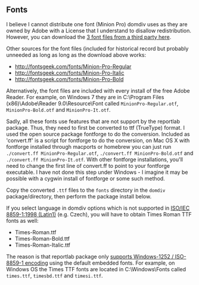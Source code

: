 ## Fonts

I believe I cannot distribute one font (Minion Pro) domdiv uses as they are owned by Adobe with a License that I understand to disallow redistribution. However, you can download the [3 font files from a third party here](https://www.dropbox.com/s/tsqk69mayoa3pfz/MinionPro-ForDominionTabs.zip?dl=1).

Other sources for the font files (included for historical record but probably unneeded as long as long as the download above works:

- http://fontsgeek.com/fonts/Minion-Pro-Regular
- http://fontsgeek.com/fonts/Minion-Pro-Italic
- http://fontsgeek.com/fonts/Minion-Pro-Bold

Alternatively, the font files are included with every install of the free Adobe Reader. For example, on Windows 7 they are in C:\Program Files (x86)\Adobe\Reader 9.0\Resource\Font called `MinionPro-Regular.otf`, `MinionPro-Bold.otf` and `MinionPro-It.otf`.

Sadly, all these fonts use features that are not support by the reportlab package. Thus, they need to first be converted to ttf (TrueType) format. I used the open source package fontforge to do the conversion. Included as 'convert.ff' is a script for fontforge to do the conversion, on Mac OS X with fontforge installed through macports or homebrew you can just run `./convert.ff MinionPro-Regular.otf`, `./convert.ff MinionPro-Bold.otf` and `./convert.ff MinionPro-It.otf`. With other fontforge installations, you'll need to change the first line of convert.ff to point to your fontforge executable. I have not done this step under Windows - I imagine it may be possible with a cygwin install of fontforge or some such method.

Copy the converted `.ttf` files to the `fonts` directory in the `domdiv` package/directory, then perform the package install below.

If you select language in domdiv options which is not supported in [ISO/IEC 8859-1:1998 (Latin1)](https://en.wikipedia.org/wiki/ISO/IEC_8859-1#Modern_languages_with_complete_coverage) (e.g. Czech), you will have to obtain Times Roman TTF fonts as well:

- Times-Roman.ttf
- Times-Roman-Bold.ttf
- Times-Roman-Italic.ttf

The reason is that reportlab package only [supports Windows-1252 / ISO-8859-1 encoding](https://docs.reportlab.com/reportlab/userguide/ch3_fonts/#standard-single-byte-font-encodings) using the default embedded fonts. For example, on Windows OS the Times TTF fonts are located in C:\Windows\Fonts called `times.ttf`, `timesbd.ttf` and `timesi.ttf`.
